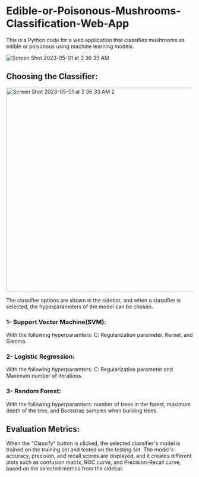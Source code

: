# Edible-or-Poisonous-Mushrooms-Classification-Web-App
This is a Python code for a web application that classifies mushrooms as edible or poisonous using machine learning models.


![Screen Shot 2023-05-01 at 2 36 33 AM](https://user-images.githubusercontent.com/67872328/235381292-b0d9de4c-1932-4477-bae2-b53e2678d4e2.png)

## Choosing the Classifier: 
<img width="550" alt="Screen Shot 2023-05-01 at 2 36 33 AM 2" src="https://user-images.githubusercontent.com/67872328/235381295-aa44384e-6d40-4c04-83ff-ce2a7ccce872.png">

The classifier options are shown in the sidebar, and when a classifier is selected, the hyperparameters of the model can be chosen.

### 1- Support Vector Machine(SVM): 

With the following hyperparamters: C: Regularization parameter, Kernel, and Gamma.


### 2-  Logistic Regression: 

With the following hyperparamters: C: Regularization parameter and Maximum number of iterations.

### 3- Random Forest:

With the following hyperparamters: number of trees in the forest, maximum depth of the tree, and Bootstrap samples when building trees.



## Evaluation Metrics: 
When the "Classify" button is clicked, the selected classifier's model is trained on the training set and tested on the testing set. The model's accuracy, precision, and recall scores are displayed, and it creates different plots such as confusion matrix, ROC curve, and Precision-Recall curve, based on the selected metrics from the sidebar.
